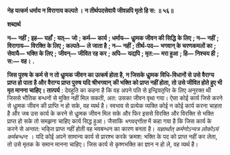 **नेह यत्कर्म धर्माय न विरागाय कल्पते ।** **न तीर्थपदसेवायै जीवन्नपि मृतो हि स: ॥ ५६॥** 

**शब्दार्थ** 

**न—** **नहीं** **; इह—** **यहाँ** **; यत्—** **जो** **; कर्म—** **कार्य** **; धर्माय—** **धाॢमक जीवन की सिद्धि के लिए** **; न—** **नहीं** **; विरागाय—** **विरक्ति के लिए** **; कल्पते—** **ले जाता है** **; न—** **नहीं** **; तीर्थ-पद—** **भगवान् के चरणकमलों का** **; सेवायै—** **भक्ति के लिए** **;** **जीवन्—** **जीवित रह कर** **; अपि—** **यद्यपि** **; मृत:—** **मरा हुआ** **; हि—** **निश्चय ही** **; स:—** **वह।** **.** 

**जिस पुरुष के कर्म से न तो धाॢमक जीवन का उत्कर्ष होता है, न जिसके धाॢमक** **विधि-विधानों से उसे वैराग्य प्राप्त हो पाता है और वैराग्य प्राप्त पुरुष यदि श्रीभगवान्** **की भक्ति को प्राप्त नहीं होता, तो उसे जीवित होते हुए भी मृत मानना चाहिए।** **तात्पर्य** : देवहूति का कहना है कि वह अपने पति से इन्द्रियतृप्ति के लिए अनुरक्त थी जिससे भौतिक बन्धनों से मुक्ति नहीं मिल सकती, अत: उसका जीवन वृथा गया। ऐसा कोई कार्य जिसे करने से धाॢमक जीवन की प्राप्ति न हो सके, वह व्यर्थ है। स्वभाव से प्रत्येक व्यक्ति कोई न कोई कार्य करना चाहता है और जब उस कार्य के करने से धाॢमक जीवन मिल सके और फिर इससे विरक्ति और विरक्ति से भक्ति प्राप्त हो सके तो समझना चाहिए कार्य सिद्ध हुआ। जैसाकि *भगवद्गीता* में कहा गया है कि जिस कार्य के करने से अन्तत: भकि्त प्राप्त नहीं होती वह भवबन्धन का कारण बनता है। *यज्ञार्थात् कर्मणोऽन्यत्र लोकोऽयं* *कर्मबन्धन:* । यदि कोई अपने सामान्य कार्य से प्रारश्भ करके क्रमश: भक्ति के पद को प्राप्त नहीं कर लेता, तो उसे मृतक के समान मानना चाहिए। जिस कार्य से कृष्णभक्ति का ज्ञान न हो ले, वह व्यर्थ है।  